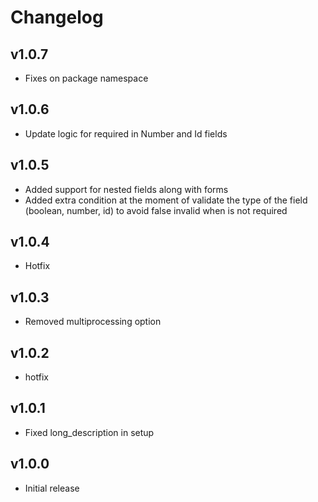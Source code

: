 # Changelog
## v1.0.7
- Fixes on package namespace

## v1.0.6
* Update logic for required in Number and Id fields

## v1.0.5
* Added support for nested fields along with forms
* Added extra condition at the moment of validate the type of the field (boolean, number, id) to avoid false invalid when is not required

## v1.0.4
* Hotfix

## v1.0.3
* Removed multiprocessing option

## v1.0.2
* hotfix

## v1.0.1
* Fixed long_description in setup

## v1.0.0
* Initial release
